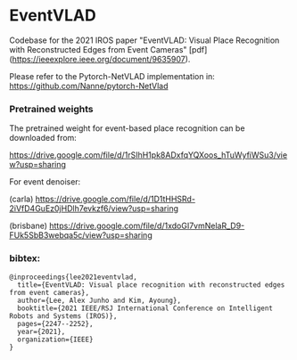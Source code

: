 # EventVLAD
Codebase for the 2021 IROS paper "EventVLAD: Visual Place Recognition with Reconstructed Edges from Event Cameras" [pdf] (https://ieeexplore.ieee.org/document/9635907).

Please refer to the Pytorch-NetVLAD implementation in:
https://github.com/Nanne/pytorch-NetVlad



### Pretrained weights

The pretrained weight for event-based place recognition can be downloaded from:

https://drive.google.com/file/d/1rSIhH1pk8ADxfqYQXoos_hTuWyfiWSu3/view?usp=sharing

For event denoiser:

(carla)
https://drive.google.com/file/d/1D1tHHSRd-2iVfD4GuEz0jHDlh7evkzf6/view?usp=sharing

(brisbane)
https://drive.google.com/file/d/1xdoGI7vmNelaR_D9-FUk5SbB3webqa5c/view?usp=sharing


### bibtex:

```
@inproceedings{lee2021eventvlad,
  title={EventVLAD: Visual place recognition with reconstructed edges from event cameras},
  author={Lee, Alex Junho and Kim, Ayoung},
  booktitle={2021 IEEE/RSJ International Conference on Intelligent Robots and Systems (IROS)},
  pages={2247--2252},
  year={2021},
  organization={IEEE}
}
```
